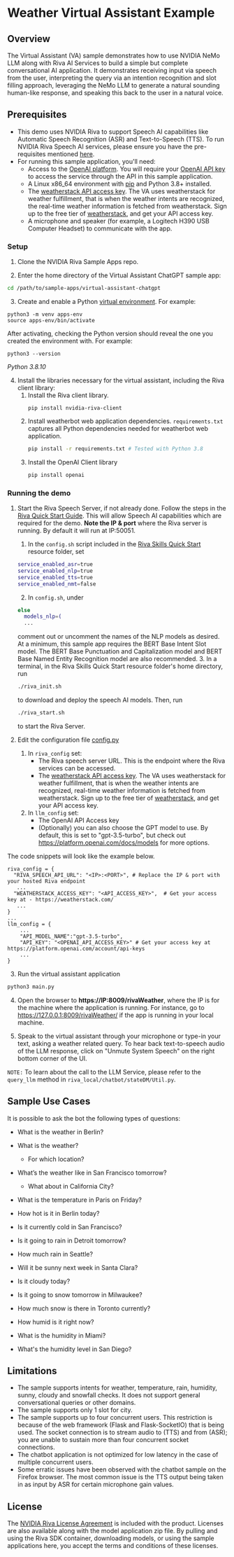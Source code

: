 # Weather Virtual Assistant Example

## Overview

The Virtual Assistant (VA) sample demonstrates how to use NVIDIA NeMo LLM along with Riva AI Services to build a simple but complete conversational AI application. It demonstrates receiving input via speech from the user, interpreting the query via an intention recognition and slot filling approach, leveraging the NeMo LLM to generate a natural sounding human-like response, and speaking this back to the user in a natural voice.

## Prerequisites

- This demo uses NVIDIA Riva to support Speech AI capabilities like Automatic Speech Recognition (ASR) and Text-to-Speech (TTS). To run NVIDIA Riva Speech AI services, please ensure you have the pre-requisites mentioned [here](https://docs.nvidia.com/deeplearning/riva/user-guide/docs/quick-start-guide.html#data-center).
- For running this sample application, you'll need: 
    - Access to the [OpenAI platform](https://platform.openai.com/). You will require your [OpenAI API key](https://platform.openai.com/account/api-keys) to access the service through the API in this sample application.
    - A Linux x86_64 environment with [pip](https://pypi.org/project/pip/) and Python 3.8+ installed.
    - The [weatherstack API access key](https://weatherstack.com/documentation). The VA uses weatherstack for weather fulfillment, that is when the weather intents are recognized, the real-time weather information is fetched from weatherstack. Sign up to the free tier of [weatherstack](https://weatherstack.com/), and get your API access key.
    - A microphone and speaker (for example, a Logitech H390 USB Computer Headset) to communicate with the app.


### Setup

1. Clone the NVIDIA Riva Sample Apps repo.

2. Enter the home directory of the Virtual Assistant ChatGPT sample app:
```bash
cd /path/to/sample-apps/virtual-assistant-chatgpt
```

3. Create and enable a Python [virtual environment](https://packaging.python.org/en/latest/guides/installing-using-pip-and-virtual-environments/#creating-a-virtual-environment). For example:
```
python3 -m venv apps-env
source apps-env/bin/activate
```

After activating, checking the Python version should reveal the one you created the environment with. For example:
```
python3 --version
```
*Python 3.8.10*


4. Install the libraries necessary for the virtual assistant, including the Riva client library:
    1. Install the Riva client library.
		```
		pip install nvidia-riva-client
		```
	2. Install weatherbot web application dependencies. `requirements.txt` captures all Python dependencies needed for weatherbot web application.
        ```bash
        pip install -r requirements.txt # Tested with Python 3.8
        ```
    3. Install the OpenAI Client library
        ```bash
        pip install openai
        ```

### Running the demo
1.  Start the Riva Speech Server, if not already done. Follow the steps in the [Riva Quick Start Guide](https://docs.nvidia.com/deeplearning/riva/user-guide/docs/quick-start-guide.html). This will allow Speech AI capabilities which are required for the demo. **Note the IP & port** where the Riva server is running. By default it will run at IP:50051.
    1. In the `config.sh` script included in the 
    [Riva Skills Quick Start](https://catalog.ngc.nvidia.com/orgs/nvidia/teams/riva/resources/riva_quickstart) resource folder, set 
    ```bash
    service_enabled_asr=true
    service_enabled_nlp=true
    service_enabled_tts=true
    service_enabled_nmt=false
    ```
    2. In `config.sh`, under 
    ```bash
    else
      models_nlp=(
      ...
    ```
    comment out or uncomment the names of the NLP models as desired. At a minimum, 
    this sample app requires the BERT Base Intent Slot model. The BERT Base 
    Punctuation and Capitalization model and BERT Base Named Entity Recognition 
    model are also recommended. 
    3. In a terminal, in the Riva Skills Quick Start resource folder's home 
    directory, run 
    ```bash
    ./riva_init.sh
    ```
    to download and deploy the speech AI models. Then, run 
    ```bash
    ./riva_start.sh
    ```
    to start the Riva Server.

2. Edit the configuration file [config.py](./config.py)
    1. In `riva_config` set:
        * The Riva speech server URL. This is the endpoint where the Riva services can be accessed.
        * The [weatherstack API access key](https://weatherstack.com/documentation). The VA uses weatherstack for weather fulfillment, that is when the weather intents are recognized, real-time weather information is fetched from weatherstack. Sign up to the free tier of [weatherstack](https://weatherstack.com/), and get your API access key.
    2. In `llm_config` set:
        * The OpenAI API Access key
        * (Optionally) you can also choose the GPT model to use. By default, 
        this is set to "gpt-3.5-turbo", but check out 
        https://platform.openai.com/docs/models for more options.

The code snippets will look like the example below.
```python3
riva_config = {
  "RIVA_SPEECH_API_URL": "<IP>:<PORT>", # Replace the IP & port with your hosted Riva endpoint
   ...
  "WEATHERSTACK_ACCESS_KEY": "<API_ACCESS_KEY>",  # Get your access key at - https://weatherstack.com/
   ...
}
...
llm_config = {
    ...
    "API_MODEL_NAME":"gpt-3.5-turbo",
    "API_KEY": "<OPENAI_API_ACCESS_KEY>" # Get your access key at https://platform.openai.com/account/api-keys
    ...
}
```

3. Run the virtual assistant application
```bash
python3 main.py
```

4. Open the browser to **https://IP:8009/rivaWeather**, where the IP is for the machine where the application is running. For instance, go to <https://127.0.0.1:8009/rivaWeather/> if the app is running in your local machine.

5. Speak to the virtual assistant through your microphone or type-in your text, asking a weather related query. To hear back text-to-speech audio of the LLM response, click on "Unmute System Speech" on the right bottom corner of the UI.

`NOTE:` To learn about the call to the LLM Service, please refer to the `query_llm` method in `riva_local/chatbot/stateDM/Util.py`.

## Sample Use Cases
It is possible to ask the bot the following types of questions:

* What is the weather in Berlin?

* What is the weather?
    * For which location?

* What’s the weather like in San Francisco tomorrow?
    * What about in California City?

* What is the temperature in Paris on Friday?

* How hot is it in Berlin today?

* Is it currently cold in San Francisco?

* Is it going to rain in Detroit tomorrow?

* How much rain in Seattle?

* Will it be sunny next week in Santa Clara?

* Is it cloudy today?

* Is it going to snow tomorrow in Milwaukee?

* How much snow is there in Toronto currently?

* How humid is it right now?

* What is the humidity in Miami?

* What's the humidity level in San Diego?

## Limitations
* The sample supports intents for weather, temperature, rain, humidity, sunny, cloudy and snowfall checks. It does not support general conversational queries or other domains.
* The sample supports only 1 slot for city.
* The sample supports up to four concurrent users. This restriction is because of the web framework (Flask and Flask-SocketIO) that is being used. The socket connection is to stream audio to (TTS) and from (ASR); you are unable to sustain more than four concurrent socket connections.
* The chatbot application is not optimized for low latency in the case of multiple concurrent users.
* Some erratic issues have been observed with the chatbot sample on the Firefox browser. The most common issue is the TTS output being taken in as input by ASR for certain microphone gain values.

## License
The [NVIDIA Riva License Agreement](https://developer.nvidia.com/riva/ga/license) is included with the product. Licenses are also available along with the model application zip file. By pulling and using the Riva SDK container, downloading models, or using the sample applications here, you accept the terms and conditions of these licenses. <br>
